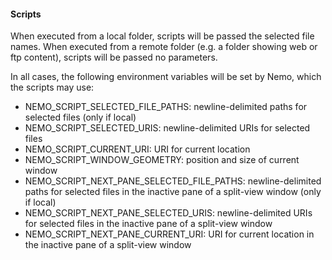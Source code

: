 #### Scripts

When executed from a local folder, scripts will be passed 
the selected file names. When executed from a remote folder
(e.g. a folder showing web or ftp content), scripts will
be passed no parameters.

In all cases, the following environment variables will be
set by Nemo, which the scripts may use:

- NEMO_SCRIPT_SELECTED_FILE_PATHS: newline-delimited paths for selected files (only if local)
- NEMO_SCRIPT_SELECTED_URIS: newline-delimited URIs for selected files
- NEMO_SCRIPT_CURRENT_URI: URI for current location
- NEMO_SCRIPT_WINDOW_GEOMETRY: position and size of current window
- NEMO_SCRIPT_NEXT_PANE_SELECTED_FILE_PATHS: newline-delimited paths for selected files in the inactive pane of a split-view window (only if local)
- NEMO_SCRIPT_NEXT_PANE_SELECTED_URIS: newline-delimited URIs for selected files in the inactive pane of a split-view window
- NEMO_SCRIPT_NEXT_PANE_CURRENT_URI: URI for current location in the inactive pane of a split-view window


